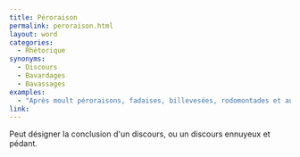 ```yaml
---
title: Péroraison
permalink: peroraison.html
layout: word
categories:
  - Rhétorique
synonyms:
  - Discours
  - Bavardages
  - Bavassages
examples:
  - "Après moult péroraisons, fadaises, billevesées, rodomontades et autres coquecigrues, nous pouvons reprendre le cours de la vie normale…"
link: 
---
```


Peut désigner la conclusion d'un discours, ou un discours ennuyeux et pédant.

